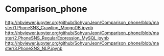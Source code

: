# Comparison_phone

http://nbviewer.jupyter.org/github/SohyunJeon/Comparison_phone/blob/master/1.PhoneSNS_Crawling_MongoDB.ipynb
http://nbviewer.jupyter.org/github/SohyunJeon/Comparison_phone/blob/master/2.PhoneSNS_RegularExpression_MySQL.ipynb
http://nbviewer.jupyter.org/github/SohyunJeon/Comparison_phone/blob/master/3.PhoneSNS_NLP.ipynb

